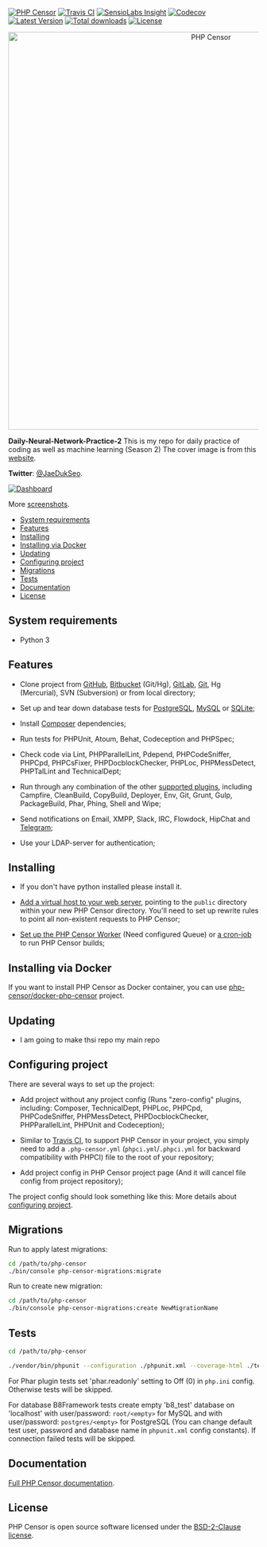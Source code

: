 [![PHP Censor](http://ci.php-censor.info/build-status/image/2?branch=master&label=PHPCensor&style=flat-square)](http://ci.php-censor.info/build-status/view/2?branch=master)
[![Travis CI](https://img.shields.io/travis/php-censor/php-censor/master.svg?label=TravisCI&style=flat-square)](https://travis-ci.org/php-censor/php-censor?branch=master)
[![SensioLabs Insight](https://img.shields.io/sensiolabs/i/26f28bee-a861-45b2-bc18-ed2ac7defd22.svg?label=Insight&style=flat-square)](https://insight.sensiolabs.com/projects/26f28bee-a861-45b2-bc18-ed2ac7defd22)
[![Codecov](https://img.shields.io/codecov/c/github/php-censor/php-censor.svg?label=Codecov&style=flat-square)](https://codecov.io/gh/php-censor/php-censor)
[![Latest Version](https://img.shields.io/packagist/v/php-censor/php-censor.svg?label=Version&style=flat-square)](https://packagist.org/packages/php-censor/php-censor)
[![Total downloads](https://img.shields.io/packagist/dt/php-censor/php-censor.svg?label=Downloads&style=flat-square)](https://packagist.org/packages/php-censor/php-censor)
[![License](https://img.shields.io/packagist/l/php-censor/php-censor.svg?label=License&style=flat-square)](https://packagist.org/packages/php-censor/php-censor)
   
   
<p align="center">
    <img width="800" height="auto" src="/image/image.png" alt="PHP Censor" />
</p>
   
   
**Daily-Neural-Network-Practice-2** This is my repo for daily practice of coding as well as machine learning (Season 2)
The cover image is from this [website](https://www.pexels.com/photo/selective-focus-photography-of-sparkler-955792/). 

**Twitter**: [@JaeDukSeo](https://twitter.com/JaeDukSeo?lang=en).

[![Dashboard](docs/screenshots/dashboard.png)](docs/screenshots/dashboard.png)

More [screenshots](docs/en/screenshots.md).

* [System requirements](#system-requirements)
* [Features](#features)
* [Installing](#installing)
* [Installing via Docker](#installing-via-docker)
* [Updating](#updating)
* [Configuring project](#configuring-project)
* [Migrations](#migrations)
* [Tests](#tests)
* [Documentation](#documentation)
* [License](#license)

## System requirements

* Python 3 

## Features

* Clone project from [GitHub](docs/en/sources/github.md), [Bitbucket](docs/en/sources/bitbucket.md) (Git/Hg), 
[GitLab](docs/en/sources/gitlab.md), [Git](docs/en/sources/git.md), Hg (Mercurial), SVN (Subversion) or from local 
directory;

* Set up and tear down database tests for [PostgreSQL](docs/en/plugins/pgsql.md), [MySQL](docs/en/plugins/mysql.md) or 
[SQLite](docs/en/plugins/sqlite.md);

* Install [Composer](docs/en/plugins/composer.md) dependencies;

* Run tests for PHPUnit, Atoum, Behat, Codeception and PHPSpec;

* Check code via Lint, PHPParallelLint, Pdepend, PHPCodeSniffer, PHPCpd, PHPCsFixer, PHPDocblockChecker, PHPLoc, 
PHPMessDetect, PHPTalLint and TechnicalDept;

* Run through any combination of the other [supported plugins](docs/en/README.md#plugins), including Campfire, 
CleanBuild, CopyBuild, Deployer, Env, Git, Grunt, Gulp, PackageBuild, Phar, Phing, Shell and Wipe;

* Send notifications on Email, XMPP, Slack, IRC, Flowdock, HipChat and 
[Telegram](https://github.com/LEXASOFT/PHP-Censor-Telegram-Plugin);

* Use your LDAP-server for authentication;

## Installing

* If you don't have python installed please install it. 

* [Add a virtual host to your web server](docs/en/virtual_host.md), pointing to the `public` directory within your new
PHP Censor directory. You'll need to set up rewrite rules to point all non-existent requests to PHP Censor;

* [Set up the PHP Censor Worker](docs/en/workers/worker.md) (Need configured Queue) or 
[a cron-job](docs/en/workers/cron.md) to run PHP Censor builds;

## Installing via Docker

If you want to install PHP Censor as Docker container, you can use 
[php-censor/docker-php-censor](https://github.com/php-censor/docker-php-censor) project.

## Updating
* I am going to make thsi repo my main repo

## Configuring project

There are several ways to set up the project:

* Add project without any project config (Runs "zero-config" plugins, including: Composer, TechnicalDept, PHPLoc, 
PHPCpd, PHPCodeSniffer, PHPMessDetect, PHPDocblockChecker, PHPParallelLint, PHPUnit and Codeception);

* Similar to [Travis CI](https://travis-ci.org), to support PHP Censor in your project, you simply need to add a 
`.php-censor.yml` (`phpci.yml`/`.phpci.yml` for backward compatibility with PHPCI) file to the root of your repository;

* Add project config in PHP Censor project page (And it will cancel file config from project repository);

The project config should look something like this:
More details about [configuring project](docs/en/configuring_project.md).

## Migrations

Run to apply latest migrations:

```bash
cd /path/to/php-censor
./bin/console php-censor-migrations:migrate
```

Run to create new migration:

```bash
cd /path/to/php-censor
./bin/console php-censor-migrations:create NewMigrationName
```

## Tests

```bash
cd /path/to/php-censor

./vendor/bin/phpunit --configuration ./phpunit.xml --coverage-html ./tests/runtime/coverage -vvv --colors=always
```

For Phar plugin tests set 'phar.readonly' setting to Off (0) in `php.ini` config. Otherwise tests will be skipped.  

For database B8Framework tests create empty 'b8_test' database on 'localhost' with user/password: `root/<empty>` 
for MySQL and with user/password: `postgres/<empty>` for PostgreSQL (You can change default test user, password and 
database name in `phpunit.xml` config constants). If connection failed tests will be skipped.

## Documentation

[Full PHP Censor documentation](docs/en/README.md).

## License

PHP Censor is open source software licensed under the [BSD-2-Clause license](LICENSE).